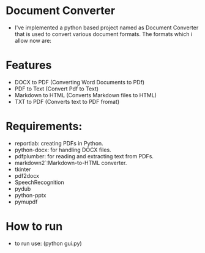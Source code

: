 # Document Converter

- I've implemented a python based project  named as Document Converter that is used to convert various document formats. The formats which i allow now are:


# Features

- DOCX to PDF (Converting Word Documents to PDf)
- PDF to Text (Convert Pdf to Text)
- Markdown to HTML (Converts Markdown files to HTML)
- TXT to PDF (Converts text to PDF fromat)

# Requirements:

- reportlab: creating PDFs in Python.
- python-docx: for handling DOCX files.
- pdfplumber: for reading and extracting text from PDFs.
- markdown2`:Markdown-to-HTML converter.
- tkinter
- pdf2docx
- SpeechRecognition
- pydub
- python-pptx
- pymupdf


# How to run

- to run use: (python gui.py)